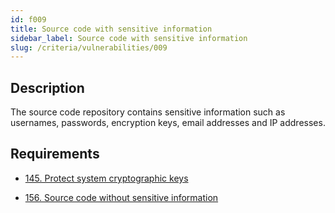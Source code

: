 ```yaml
---
id: f009
title: Source code with sensitive information
sidebar_label: Source code with sensitive information
slug: /criteria/vulnerabilities/009
---
```


## Description

The source code repository contains sensitive information
such as usernames, passwords, encryption keys,
email addresses and IP addresses.

## Requirements

- [145. Protect system cryptographic keys](/criteria/requirements/cryptography/145)

- [156. Source code without sensitive information](/criteria/requirements/source/156)
